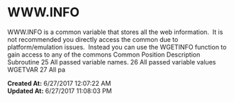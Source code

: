 # WWW.INFO

WWW.INFO is a common variable that stores all the web information.  It is not recommended you directly access the common due to platform/emulation issues.  Instead you can use the WGETINFO function to gain access to any of the commons Common Position Description Subroutine 25 All passed variable names. 26 All passed variable values WGETVAR 27 All pa  

**Created At:** 6/27/2017 12:07:22 AM  
**Updated At:** 6/27/2017 11:08:03 PM  

